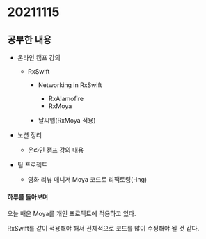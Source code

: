 # 20211115

## 공부한 내용
+ 온라인 캠프 강의
  - RxSwift
    * Networking in RxSwift
      * RxAlamofire
      * RxMoya
      
    * 날씨앱(RxMoya 적용)

+ 노션 정리
  - 온라인 캠프 강의 내용
  
+ 팀 프로젝트
  - 영화 리뷰 매니저 Moya 코드로 리팩토링(-ing)

#### 하루를 돌아보며
오늘 배운 Moya를 개인 프로젝트에 적용하고 있다.

RxSwift를 같이 적용해야 해서 전체적으로 코드를 많이 수정해야 될 것 같다.
